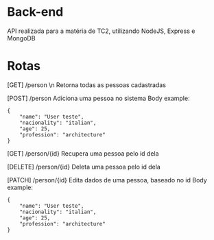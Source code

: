 # Back-end

API realizada para a matéria de TC2, utilizando NodeJS, Express e MongoDB

# Rotas

[GET] /person \n
Retorna todas as pessoas cadastradas

[POST] /person
Adiciona uma pessoa no sistema
Body example:
```
{
    "name": "User teste",
    "nacionality": "italian",
    "age": 25,
    "profession": "architecture"
}
```

[GET] /person/{id}
Recupera uma pessoa pelo id dela

[DELETE] /person/{id}
Deleta uma pessoa pelo id dela

[PATCH] /person/{id}
Edita dados de uma pessoa, baseado no id
Body example:
```
{
    "name": "User teste",
    "nacionality": "italian",
    "age": 25,
    "profession": "architecture"
}
```
